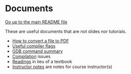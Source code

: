 Documents
=========

[Go up to the main README file](../README.html)

These are useful documents that are not slides nor tutorials.

- [How to convert a file to PDF](convert_to_pdf.html)
- [Useful compiler flags](compiler_flags.html)
- [GDB command summary](gdb_summary.html)
- [Compilation](compilation.html) issues
- [Readings](readings.html) in lieu of a textbook
- [Instructor notes](instructor.html) are notes for course instructor(s)

